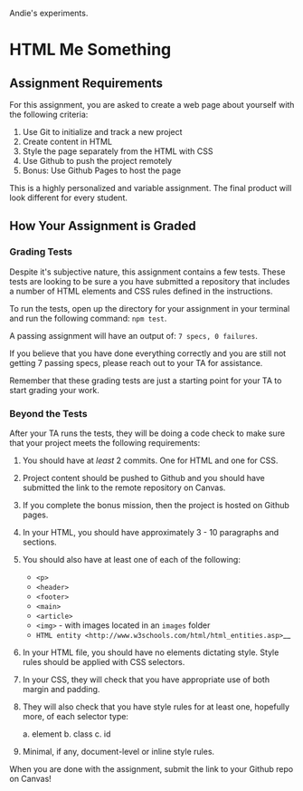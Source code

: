 Andie's experiments. 
# HTML Me Something

## Assignment Requirements

For this assignment, you are asked to create a web page about yourself 
with the following criteria:

   1. Use Git to initialize and track a new project
   1. Create content in HTML
   1. Style the page separately from the HTML with CSS
   1. Use Github to push the project remotely
   1. Bonus: Use Github Pages to host the page

This is a highly personalized and variable assignment. The final product
will look different for every student.

## How Your Assignment is Graded

### Grading Tests

Despite it's subjective nature, this assignment contains a few tests. These tests are looking to be sure a you have submitted a repository that includes a number of HTML elements and 
CSS rules defined in the instructions. 

To run the tests, open up the directory for your assignment in your terminal and run the following command: ``npm test``.

A passing assignment will have an output of: ``7 specs, 0 failures``.

If you believe that you have done everything correctly and you are still not getting 7 passing specs, please reach out to your TA for assistance.

Remember that these grading tests are just a starting point for your TA to start grading your work. 

### Beyond the Tests

After your TA runs the tests, they will be doing a code check to make sure that your project meets the following requirements:

1. You should have at *least* 2 commits. One for HTML and one for CSS.
1. Project content should be pushed to Github and you should have submitted the link to the remote repository on Canvas.
1. If you complete the bonus mission, then the project is hosted on Github pages.
1. In your HTML, you should have approximately 3 - 10 paragraphs and sections.
1. You should also have at least one of each of the following: 

   - `<p>`
   - `<header>`
   - `<footer>`
   - `<main>`
   - `<article>`
   - `<img>` - with images located in an ``images`` folder
   - `HTML entity <http://www.w3schools.com/html/html_entities.asp>`__

1. In your HTML file, you should have no elements dictating style. Style rules should be applied with CSS selectors.
1. In your CSS, they will check that you have appropriate use of both margin and padding.
1. They will also check that you have style rules for at least one, hopefully more, of each selector type:
   
   a. element
   b. class
   c. id

1. Minimal, if any, document-level or inline style rules.

When you are done with the assignment, submit the link to your Github repo on Canvas!

